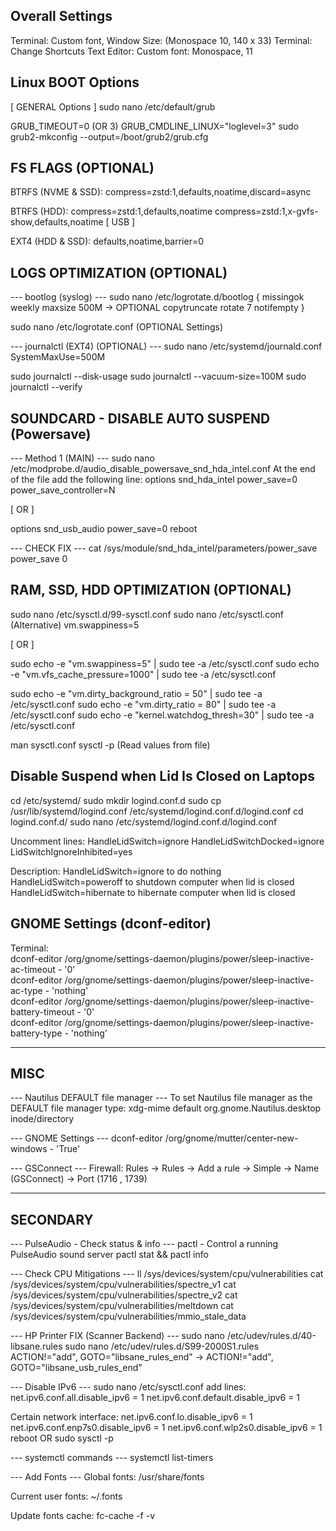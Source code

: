 ## Overall Settings
Terminal: Custom font, Window Size: (Monospace 10, 140 x 33)
Terminal: Change Shortcuts
Text Editor: Custom font: Monospace, 11

## Linux BOOT Options
[ GENERAL Options ]
sudo nano /etc/default/grub

GRUB_TIMEOUT=0 (OR 3)
GRUB_CMDLINE_LINUX="loglevel=3"
sudo grub2-mkconfig --output=/boot/grub2/grub.cfg

## FS FLAGS (OPTIONAL)

BTRFS (NVME & SSD):
compress=zstd:1,defaults,noatime,discard=async

BTRFS (HDD):
compress=zstd:1,defaults,noatime
compress=zstd:1,x-gvfs-show,defaults,noatime [ USB ]

EXT4 (HDD & SSD):
defaults,noatime,barrier=0

## LOGS OPTIMIZATION (OPTIONAL)

--- bootlog (syslog) ---
sudo nano /etc/logrotate.d/bootlog
{
    missingok
    weekly
    maxsize 500M -> OPTIONAL
    copytruncate
    rotate 7
    notifempty
}

sudo nano /etc/logrotate.conf (OPTIONAL Settings)

--- journalctl (EXT4) (OPTIONAL) ---
sudo nano /etc/systemd/journald.conf
SystemMaxUse=500M

sudo journalctl --disk-usage
sudo journalctl --vacuum-size=100M
sudo journalctl --verify

## SOUNDCARD - DISABLE AUTO SUSPEND (Powersave)

--- Method 1 (MAIN) ---
sudo nano /etc/modprobe.d/audio_disable_powersave_snd_hda_intel.conf
At the end of the file add the following line:
options snd_hda_intel power_save=0 power_save_controller=N

[ OR ]

options snd_usb_audio power_save=0
reboot

--- CHECK FIX ---
cat /sys/module/snd_hda_intel/parameters/power_save
power_save 0

## RAM, SSD, HDD OPTIMIZATION (OPTIONAL)

sudo nano /etc/sysctl.d/99-sysctl.conf
sudo nano /etc/sysctl.conf (Alternative)
vm.swappiness=5

[ OR ]

sudo echo -e "vm.swappiness=5" | sudo tee -a /etc/sysctl.conf
sudo echo -e "vm.vfs_cache_pressure=1000" | sudo tee -a /etc/sysctl.conf

sudo echo -e "vm.dirty_background_ratio = 50" | sudo tee -a /etc/sysctl.conf
sudo echo -e "vm.dirty_ratio = 80" | sudo tee -a /etc/sysctl.conf
sudo echo -e "kernel.watchdog_thresh=30" | sudo tee -a /etc/sysctl.conf

man sysctl.conf
sysctl -p (Read values from file)

## Disable Suspend when Lid Is Closed on Laptops

cd /etc/systemd/
sudo mkdir logind.conf.d
sudo cp /usr/lib/systemd/logind.conf /etc/systemd/logind.conf.d/logind.conf
cd logind.conf.d/
sudo nano /etc/systemd/logind.conf.d/logind.conf

Uncomment lines:
HandleLidSwitch=ignore
HandleLidSwitchDocked=ignore
LidSwitchIgnoreInhibited=yes

Description:
HandleLidSwitch=ignore to do nothing
HandleLidSwitch=poweroff to shutdown computer when lid is closed
HandleLidSwitch=hibernate to hibernate computer when lid is closed

## GNOME Settings (dconf-editor)

Terminal:  
dconf-editor /org/gnome/settings-daemon/plugins/power/sleep-inactive-ac-timeout - '0'  
dconf-editor /org/gnome/settings-daemon/plugins/power/sleep-inactive-ac-type - 'nothing'  
dconf-editor /org/gnome/settings-daemon/plugins/power/sleep-inactive-battery-timeout - '0'  
dconf-editor /org/gnome/settings-daemon/plugins/power/sleep-inactive-battery-type - 'nothing'

___
## MISC

--- Nautilus DEFAULT file manager ---
To set Nautilus file manager as the DEFAULT file manager type:
xdg-mime default org.gnome.Nautilus.desktop inode/directory

--- GNOME Settings ---
dconf-editor /org/gnome/mutter/center-new-windows - 'True'

--- GSConnect ---
Firewall: Rules -> Rules -> Add a rule -> Simple -> Name (GSConnect) -> Port (1716 , 1739)

___

## SECONDARY

--- PulseAudio - Check status & info ---
pactl - Control a running PulseAudio sound server
pactl stat && pactl info

--- Check CPU Mitigations ---
ll /sys/devices/system/cpu/vulnerabilities
cat /sys/devices/system/cpu/vulnerabilities/spectre_v1
cat /sys/devices/system/cpu/vulnerabilities/spectre_v2
cat /sys/devices/system/cpu/vulnerabilities/meltdown
cat /sys/devices/system/cpu/vulnerabilities/mmio_stale_data

--- HP Printer FIX (Scanner Backend) ---
sudo nano /etc/udev/rules.d/40-libsane.rules
sudo nano /etc/udev/rules.d/S99-2000S1.rules
ACTION!="add", GOTO="libsane_rules_end" -> ACTION!="add", GOTO="libsane_usb_rules_end"

--- Disable IPv6 ---
sudo nano /etc/sysctl.conf
add lines:
net.ipv6.conf.all.disable_ipv6 = 1
net.ipv6.conf.default.disable_ipv6 = 1

Certain network interface:
net.ipv6.conf.lo.disable_ipv6 = 1
net.ipv6.conf.enp7s0.disable_ipv6 = 1
net.ipv6.conf.wlp2s0.disable_ipv6 = 1
reboot OR sudo sysctl -p

--- systemctl commands ---
systemctl list-timers

--- Add Fonts ---
Global fonts:
/usr/share/fonts

Current user fonts:
~/.fonts

Update fonts cache:
fc-cache -f -v